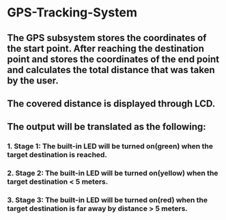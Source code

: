 # GPS-Tracking-System
## The GPS subsystem stores the coordinates of the start point. After reaching the destination point and stores the coordinates of the end point and calculates the total distance that was taken by the user.
## The covered distance is displayed through LCD.

## The output will be translated as the following:
### 1. Stage 1: The built-in LED will be turned on(green) when the target destination is reached.
### 2. Stage 2: The built-in LED will be turned on(yellow) when the target destination < 5 meters.
### 3. Stage 3: The built-in LED will be turned on(red) when the target destination is far away by distance > 5 meters.
